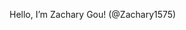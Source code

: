 Hello, I’m Zachary Gou! (@Zachary1575)

<!---
Most projects here are undertaken by my own interests. Feel free to look around!
--->
